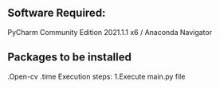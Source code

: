 ## Software Required:
  PyCharm Community Edition 2021.1.1 x6 /  Anaconda Navigator
## Packages to be installed
  .Open-cv 
  .time 
 Execution steps:
  1.Execute main.py file
  
  
